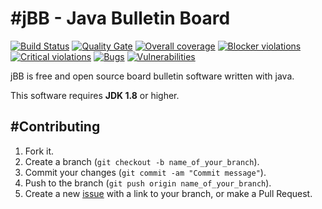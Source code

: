 #jBB - Java Bulletin Board
=================================
[![Build Status](http://vps289371.ovh.net:8000/buildStatus/icon?job=jBB%20DEV-SNAPSHOT%20Build)](http://vps289371.ovh.net:8000/job/jBB%20DEV-SNAPSHOT%20Build/) 
[![Quality Gate](http://vps289371.ovh.net:9000/api/badges/gate?key=org.jbb:jbb-parent:DEV-SNAPSHOT)](http://vps289371.ovh.net:9000/overview?id=org.jbb%3Ajbb-parent%3ADEV-SNAPSHOT)
[![Overall coverage](http://vps289371.ovh.net:9000/api/badges/measure?key=org.jbb:jbb-parent:DEV-SNAPSHOT&metric=coverage&blinking=true)](http://vps289371.ovh.net:9000/overview?id=org.jbb%3Ajbb-parent%3ADEV-SNAPSHOT) 
[![Blocker violations](http://vps289371.ovh.net:9000/api/badges/measure?key=org.jbb:jbb-parent:DEV-SNAPSHOT&metric=blocker_violations&blinking=true)](http://vps289371.ovh.net:9000/overview?id=org.jbb%3Ajbb-parent%3ADEV-SNAPSHOT) 
[![Critical violations](http://vps289371.ovh.net:9000/api/badges/measure?key=org.jbb:jbb-parent:DEV-SNAPSHOT&metric=critical_violations&blinking=true)](http://vps289371.ovh.net:9000/overview?id=org.jbb%3Ajbb-parent%3ADEV-SNAPSHOT) 
[![Bugs](http://vps289371.ovh.net:9000/api/badges/measure?key=org.jbb:jbb-parent:DEV-SNAPSHOT&metric=bugs&blinking=true)](http://vps289371.ovh.net:9000/overview?id=org.jbb%3Ajbb-parent%3ADEV-SNAPSHOT) 
[![Vulnerabilities](http://vps289371.ovh.net:9000/api/badges/measure?key=org.jbb:jbb-parent:DEV-SNAPSHOT&metric=vulnerabilities&blinking=true)](http://vps289371.ovh.net:9000/overview?id=org.jbb%3Ajbb-parent%3ADEV-SNAPSHOT)


jBB is free and open source board bulletin software written with java.


This software requires **JDK 1.8** or higher.

#Contributing
------------

1. Fork it.
2. Create a branch (`git checkout -b name_of_your_branch`).
3. Commit your changes (`git commit -am "Commit message"`).
4. Push to the branch (`git push origin name_of_your_branch`).
5. Create a new [issue](https://github.com/jbb-project/jbb/issues/new) with a link to your branch, or make a Pull Request.
